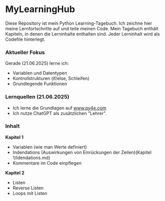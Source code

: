 # MyLearningHub
Diese Repository ist mein Python Learning-Tagebuch. Ich zeichne hier meine Lernfortschritte auf und teile meinen Code.
Mein Tagebuch enthält Kapiteln, in denen die Lerninhalte enthalten sind. Jeder Lerninhalt wird als Codefile hinterlegt. 

### Aktueller Fokus

Gerade (21.06.2025) lerne ich:
* Variablen und Datentypen
* Kontrollstrukturen (if/else, Schleifen)
* Grundlegende Funktionen

### Lernquellen (21.06.2025)
* Ich lerne die Grundlagen auf www.py4e.com
* Ich nutze ChatGPT als zusätzlichen "Lehrer".

### Inhalt
**Kapitel 1**
- Variablen (wie man Werte definiert)
- Indendations (Auswirkungen von Einrückungen der Zeilen)(Kapitel 1/Idendations.md)
- Kommentare im Code einpflegen

**Kapitel 2**
- Listen
- Reverse Listen
- Loops mit Listen
